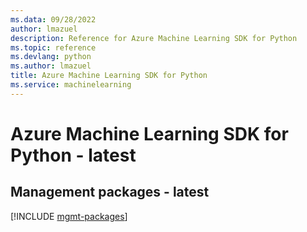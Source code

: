 ```yaml
---
ms.data: 09/28/2022
author: lmazuel
description: Reference for Azure Machine Learning SDK for Python
ms.topic: reference
ms.devlang: python
ms.author: lmazuel
title: Azure Machine Learning SDK for Python
ms.service: machinelearning
---
```

# Azure Machine Learning SDK for Python - latest

## Management packages - latest
[!INCLUDE [mgmt-packages](machine-learning-mgmt-index.md)]